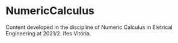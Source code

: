 # NumericCalculus
Content developed in the discipline of Numeric Calculus in Eletrical Engineering at 2021/2. Ifes Vitória.
